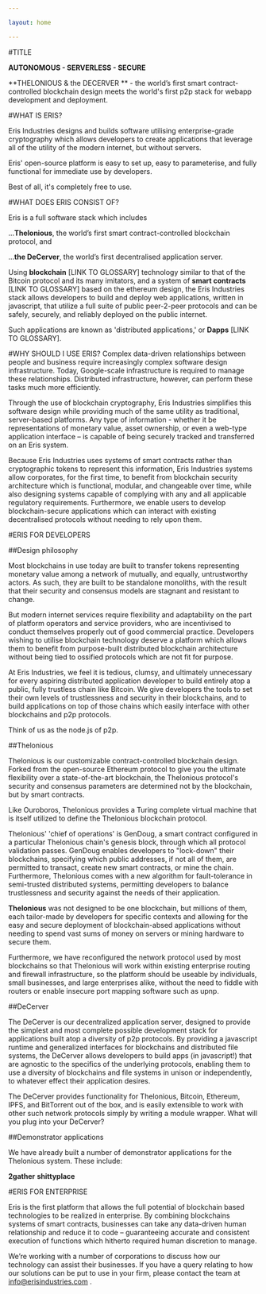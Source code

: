 ```yaml
---

layout: home

---
```


#TITLE

**AUTONOMOUS - SERVERLESS - SECURE**

**THELONIOUS & the DECERVER ** - the world’s first smart contract-controlled blockchain design meets the world's first p2p stack for webapp development and deployment.

#WHAT IS ERIS?

Eris Industries designs and builds software utilising enterprise-grade cryptography which allows developers to create applications that leverage all of the utility of the modern internet, but without servers.

Eris' open-source platform is easy to set up, easy to parameterise, and fully functional for immediate use by developers.

Best of all, it's completely free to use.

#WHAT DOES ERIS CONSIST OF?

Eris is a full software stack which includes

...**Thelonious**, the world’s first smart contract-controlled blockchain protocol, and

...**the DeCerver**, the world’s first decentralised application server.

Using **blockchain** [LINK TO GLOSSARY] technology similar to that of the Bitcoin protocol and its many imitators, and a system of **smart contracts** [LINK TO GLOSSARY] based on the ethereum design, the Eris Industries stack allows developers to build and deploy web applications, written in javascript, that utilize a full suite of public peer-2-peer protocols and can be safely, securely, and reliably deployed on the public internet.

Such applications are known as 'distributed applications,' or **Dapps** [LINK TO GLOSSARY].

#WHY SHOULD I USE ERIS?
Complex data-driven relationships between people and business require increasingly complex software design infrastructure. Today, Google-scale infrastructure is required to manage these relationships. Distributed infrastructure, however, can perform these tasks much more efficiently.

Through the use of blockchain cryptography, Eris Industries simplifies this software design while providing much of the same utility as traditional, server-based platforms. Any type of information - whether it be representations of monetary value, asset ownership, or even a web-type application interface – is capable of being securely tracked and transferred on an Eris system.

Because Eris Industries uses systems of smart contracts rather than cryptographic tokens to represent this information, Eris Industries systems allow corporates, for the first time, to benefit from blockchain security architecture which is functional, modular, and changeable over time, while also designing systems capable of complying with any and all applicable regulatory requirements. Furthermore, we enable users to develop blockchain-secure applications which can interact with existing decentralised protocols without needing to rely upon them.

#ERIS FOR DEVELOPERS

##Design philosophy

Most blockchains in use today are built to transfer tokens representing monetary value among a network of mutually, and equally, untrustworthy actors. As such, they are built to be standalone monoliths, with the result that their security and consensus models are stagnant and resistant to change.

But modern internet services require flexibility and adaptability on the part of platform operators and service providers, who are incentivised to conduct themselves properly out of good commercial practice. Developers wishing to utilise blockchain technology deserve a platform which allows them to benefit from purpose-built distributed blockchain architecture without being tied to ossified protocols which are not fit for purpose.

At Eris Industries, we feel it is tedious, clumsy, and ultimately unnecessary for every aspiring distributed application developer to build entirely atop a public, fully trustless chain like Bitcoin. We give developers the tools to set their own levels of trustlessness and security in their blockchains, and to build applications on top of those chains which easily interface with other blockchains and p2p protocols.

Think of us as the node.js of p2p.

##Thelonious

Thelonious is our customizable contract-controlled blockchain design. Forked from the open-source Ethereum protocol to give you the ultimate flexibility over a state-of-the-art blockchain, the Thelonious protocol's security and consensus parameters are determined not by the blockchain, but by smart contracts.

Like Ouroboros, Thelonious provides a Turing complete virtual machine that is itself utilized to define the Thelonious blockchain protocol.

Thelonious' 'chief of operations' is GenDoug, a smart contract configured in a particular Thelonious chain's genesis block, through which all protocol validation passes. GenDoug enables developers to "lock-down" their blockchains, specifying which public addresses, if not all of them, are permitted to transact, create new smart contracts, or mine the chain. Furthermore, Thelonious comes with a new algorithm for fault-tolerance in semi-trusted distributed systems, permitting developers to balance trustlessness and security against the needs of their application.

**Thelonious** was not designed to be one blockchain, but millions of them, each tailor-made by developers for specific contexts and allowing for the easy and secure deployment of blockchain-absed applications without needing to spend vast sums of money on servers or mining hardware to secure them.

Furthermore, we have reconfigured the network protocol used by most blockchains so that Thelonious will work within existing enterprise routing and firewall infrastructure, so the platform should be useable by individuals, small businesses, and large enterprises alike, without the need to fiddle with routers or enable insecure port mapping software such as upnp.

##DeCerver

The DeCerver is our decentralized application server, designed to provide the simplest and most complete possible development stack for applications built atop a diversity of p2p protocols. By providing a javascript runtime and generalized interfaces for blockchains and distributed file systems, the DeCerver allows developers to build apps (in javascript!) that are agnostic to the specifics of the underlying protocols, enabling them to use a diversity of blockchains and file systems in unison or independently, to whatever effect their application desires.

The DeCerver provides functionality for Thelonious, Bitcoin, Ethereum, IPFS, and BitTorrent out of the box, and is easily extensible to work with other such network protocols simply by writing a module wrapper. What will you plug into your DeCerver?

##Demonstrator applications

We have already built a number of demonstrator applications for the Thelonious system. These include:

**2gather**
**shittyplace**

#ERIS FOR ENTERPRISE

Eris is the first platform that allows the full potential of blockchain based technologies to be realized in enterprise. By combining blockchains systems of smart contracts, businesses can take any data-driven human relationship and reduce it to code – guaranteeing accurate and consistent execution of functions which hitherto required human discretion to manage.

We’re working with a number of corporations to discuss how our technology can assist their businesses. If you have a query relating to how our solutions can be put to use in your firm, please contact the team at info@erisindustries.com .


